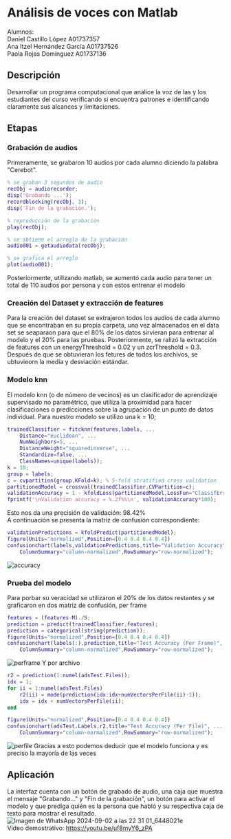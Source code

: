 # Análisis de voces con Matlab
Alumnos: </br>
 Daniel Castillo López A01737357 </br>
 Ana Itzel Hernández García A01737526 </br>
 Paola Rojas Domínguez A01737136 </br>
 ## Descripción
Desarrollar un programa computacional que analice la voz de las y los estudiantes del curso verificando si encuentra patrones e identificando claramente sus alcances y limitaciones.
## Etapas
### Grabación de audios
Primeramente, se grabaron 10 audios por cada alumno diciendo la palabra "Cerebot".
```matlab
% se graban 3 segundos de audio
recObj = audiorecorder;
disp('Grabando ...');
recordblocking(recObj, 3);
disp('Fin de la grabación.');

% reproducción de la grabación
play(recObj);

% se obtiene el arreglo de la grabación
audio001 = getaudiodata(recObj);

% se grafica el arreglo
plot(audio001);
```
Posteriormente, utilizando matlab, se aumentó cada audio para tener un total de 110 audios por persona y con estos entrenar el modelo
### Creación del Dataset y extracción de features
Para la creación del dataset se extrajeron todos los audios de cada alumno que se encontraban en su propia carpeta, una vez almacenados en el data set se seaparaon para que el 80% de los datos sirvieran para entrenar al modelo y el 20% para las pruebas.
Posteriormente, se ralizó la extracción de features con un energyThreshold = 0.02 y un zcrThreshold = 0.3. Después de que se obtuvieran los fetures de todos los archivos, se ubtuvieorn la media y desviación estándar.
### Modelo knn
El modelo knn (o de número de vecinos) es un clasificador de aprendizaje supervisado no paramétrico, que utiliza la proximidad para hacer clasificaciones o predicciones sobre la agrupación de un punto de datos individual. Para nuestro modelo se utilizo una k = 10;
```matlab
trainedClassifier = fitcknn(features,labels, ...
    Distance="euclidean", ...
    NumNeighbors=5, ...
    DistanceWeight="squaredinverse", ...
    Standardize=false, ...
    ClassNames=unique(labels));
k = 10;
group = labels;
c = cvpartition(group,KFold=k); % 5-fold stratified cross validation
partitionedModel = crossval(trainedClassifier,CVPartition=c);
validationAccuracy = 1 - kfoldLoss(partitionedModel,LossFun="ClassifError");
fprintf('\nValidation accuracy = %.2f%%\n', validationAccuracy*100);
```
Esto nos da una precisión de validación: 98.42% </br>
A continuación se presenta la matriz de confusión correspondiente:
```matlab
validationPredictions = kfoldPredict(partitionedModel);
figure(Units="normalized",Position=[0.4 0.4 0.4 0.4])
confusionchart(labels,validationPredictions,title="Validation Accuracy", ...
    ColumnSummary="column-normalized",RowSummary="row-normalized");
```
![accuracy](https://github.com/user-attachments/assets/7aa21282-16b3-4587-812a-693ba98475c8)
### Prueba del modelo
Para porbar su veracidad se utilizaron el 20% de los datos restantes y se graficaron en dos matriz de confusión, per frame
```matlab
features = (features-M)./S;
prediction = predict(trainedClassifier,features);
prediction = categorical(string(prediction));
figure(Units="normalized",Position=[0.4 0.4 0.4 0.4])
confusionchart(labels(:),prediction,title="Test Accuracy (Per Frame)", ...
    ColumnSummary="column-normalized",RowSummary="row-normalized");
```
![perframe](https://github.com/user-attachments/assets/f0bd7f2a-ffd7-43a4-9eaa-253cfc42e2da)
Y por archivo
```matlab
r2 = prediction(1:numel(adsTest.Files));
idx = 1;
for ii = 1:numel(adsTest.Files)
    r2(ii) = mode(prediction(idx:idx+numVectorsPerFile(ii)-1));
    idx = idx + numVectorsPerFile(ii);
end

figure(Units="normalized",Position=[0.4 0.4 0.4 0.4])
confusionchart(adsTest.Labels,r2,title="Test Accuracy (Per File)", ...
    ColumnSummary="column-normalized",RowSummary="row-normalized");
```
![perfile](https://github.com/user-attachments/assets/93cc6dbe-0013-4bbb-88a7-55a05f2a2fcc)
Gracias a esto podemos deducir que el modelo funciona y es preciso la mayoría de las veces
## Aplicación
La interfaz cuenta con un botón de grabado de audio, una caja que muestra el mensaje "Grabando..." y "Fin de la grabación", un botón para activar el modelo y que prediga quién es la persona que habló y su respectiva caja de texto para mostrar el resultado.
![Imagen de WhatsApp 2024-09-02 a las 22 31 01_6448021e](https://github.com/user-attachments/assets/1a3ecc18-44ff-44a5-b068-e441f46b0949)
</br>Video demostrativo: https://youtu.be/uf8myY6_zPA
